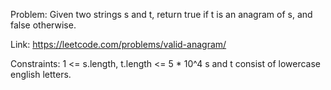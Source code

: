 Problem: Given two strings s and t, return true if t is an anagram of s,
and false otherwise.

Link: https://leetcode.com/problems/valid-anagram/

Constraints:
1 <= s.length, t.length <= 5 * 10^4
s and t consist of lowercase english letters.
